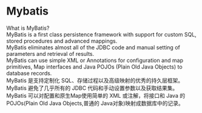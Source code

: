 # Mybatis

What is MyBatis?  
MyBatis is a first class persistence framework with support for custom SQL, stored procedures and advanced mappings.   
MyBatis eliminates almost all of the JDBC code and manual setting of parameters and retrieval of results.   
MyBatis can use simple XML or Annotations for configuration and map primitives, Map interfaces and Java POJOs (Plain Old Java Objects) to database records.   
MyBatis 是支持定制化 SQL、存储过程以及高级映射的优秀的持久层框架。     
MyBatis 避免了几乎所有的 JDBC 代码和手动设置参数以及获取结果集。    
MyBatis 可以对配置和原生Map使用简单的 XML 或注解，将接口和 Java 的 POJOs(Plain Old Java Objects,普通的 Java对象)映射成数据库中的记录。
